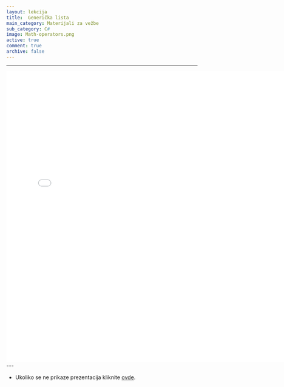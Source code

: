 ```yaml
---
layout: lekcija
title:  Generička lista
main_category: Materijali za vežbe
sub_category: C#
image: Math-operators.png
active: true
comment: true
archive: false
---
```

---
<embed src="/assets/vp/6_genericka_lista.pdf" width="768" height="768">
---

* Ukoliko se ne prikaze prezentacija kliknite [ovde](/assets/vp/6_genercčka_lista.pdf).
